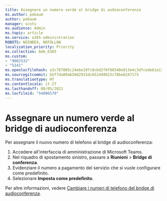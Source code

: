 ```yaml
---
title: Assegnare un numero verde al bridge di audioconferenza
ms.author: pebaum
author: pebaum
manager: scotv
ms.audience: Admin
ms.topic: article
ms.service: o365-administration
ROBOTS: NOINDEX, NOFOLLOW
localization_priority: Priority
ms.collection: Adm_O365
ms.custom:
- "9002532"
- "5141"
ms.openlocfilehash: a3c787005c24e6e107c8cbd2f0f80348e813e4c3dfcedeb1a132b798b1ef12bc
ms.sourcegitcommit: b5f7da89a650d2915dc652449623c78be6247175
ms.translationtype: HT
ms.contentlocale: it-IT
ms.lasthandoff: 08/05/2021
ms.locfileid: "54006570"
---
```

# <a name="assign-a-toll-free-number-to-your-audio-conferencing-bridge"></a>Assegnare un numero verde al bridge di audioconferenza

Per assegnare il nuovo numero di telefono al bridge di audioconferenza:

1. Accedere all'interfaccia di amministrazione di Microsoft Teams.
1. Nel riquadro di spostamento sinistro, passare a **Riunioni** > **Bridge di conferenza**.
1. Evidenziare il numero a pagamento del servizio che si vuole configurare come predefinito.
1. Selezionare **Imposta come predefinito**.

Per altre informazioni, vedere [Cambiare i numeri di telefono del bridge di audioconferenza](/MicrosoftTeams/change-the-phone-numbers-on-your-audio-conferencing-bridge).
